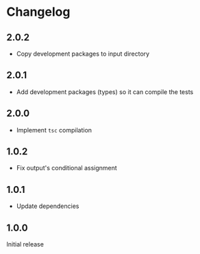 # Changelog

## 2.0.2

- Copy development packages to input directory

## 2.0.1

- Add development packages (types) so it can compile the tests

## 2.0.0

- Implement `tsc` compilation

## 1.0.2

- Fix output's conditional assignment

## 1.0.1

- Update dependencies

## 1.0.0

Initial release
